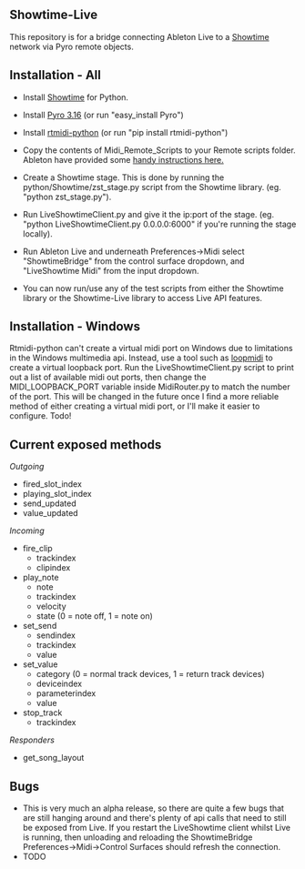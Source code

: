 Showtime-Live
-------------

This repository is for a bridge connecting Ableton Live
to a [Showtime](https://github.com/Mystfit/Showtime) network via Pyro remote objects.


Installation - All
------------

- Install [Showtime](https://github.com/Mystfit/Showtime) for Python.
- Install [Pyro 3.16](https://pypi.python.org/pypi/Pyro) (or run "easy_install Pyro")
- Install [rtmidi-python](https://github.com/superquadratic/rtmidi-python) (or run "pip install rtmidi-python")

- Copy the contents of Midi_Remote_Scripts to your Remote scripts folder. Ableton have provided some [handy instructions here.](https://www.ableton.com/en/articles/install-third-party-remote-script/)
- Create a Showtime stage. This is done by running the python/Showtime/zst_stage.py script from the Showtime library. (eg. "python zst_stage.py").
- Run LiveShowtimeClient.py and give it the ip:port of the stage. (eg. "python LiveShowtimeClient.py 0.0.0.0:6000" if you're running the stage locally).
- Run Ableton Live and underneath Preferences->Midi select "ShowtimeBridge" from the control surface dropdown, and "LiveShowtime Midi" from the input dropdown.
- You can now run/use any of the test scripts from either the Showtime library or the Showtime-Live library to access Live API features.

Installation - Windows
----------------------

Rtmidi-python can't create a virtual midi port on Windows due to limitations in the Windows multimedia api. Instead, use a tool such as [loopmidi](http://www.tobias-erichsen.de/software/loopmidi.html) to create a virtual loopback port. Run the LiveShowtimeClient.py script to print out a list of available midi out ports, then change the MIDI_LOOPBACK_PORT variable inside MidiRouter.py to match the number of the port. This will be changed in the future once I find a more reliable method of either creating a virtual midi port, or I'll make it easier to configure. Todo!

Current exposed methods
-----------------------

*Outgoing*
- fired_slot_index
- playing_slot_index
- send_updated
- value_updated

*Incoming*
- fire_clip
    * trackindex
    * clipindex
- play_note
    * note
    * trackindex
    * velocity
    * state (0 = note off, 1 = note on)
- set_send
    * sendindex
    * trackindex
    * value
- set_value
    * category (0 = normal track devices, 1 = return track devices)
    * deviceindex
    * parameterindex
    * value
- stop_track
    * trackindex


*Responders*
 - get_song_layout


Bugs
----

 - This is very much an alpha release, so there are quite a few bugs that are still hanging around and there's plenty of api calls that need to still be exposed from Live. If you restart the LiveShowtime client whilst Live is running, then unloading and reloading the ShowtimeBridge Preferences->Midi->Control Surfaces should refresh the connection.
 - TODO 
